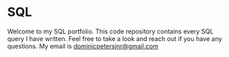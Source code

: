 # SQL
Welcome to my SQL portfolio. This code repository contains every SQL query I have written. Feel free to take a look and reach out if you have any questions. My email is dominicpetersjnr@gmail.com
